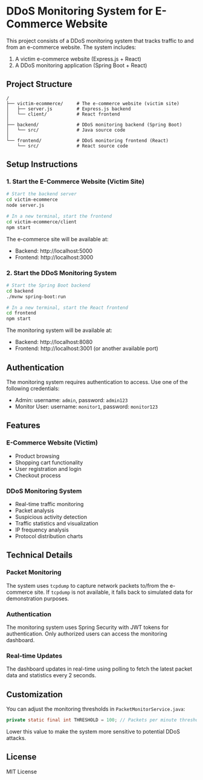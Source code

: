 # DDoS Monitoring System for E-Commerce Website

This project consists of a DDoS monitoring system that tracks traffic to and from an e-commerce website. The system includes:

1. A victim e-commerce website (Express.js + React)
2. A DDoS monitoring application (Spring Boot + React)

## Project Structure

```
/
├── victim-ecommerce/     # The e-commerce website (victim site)
│   ├── server.js         # Express.js backend
│   └── client/           # React frontend
│
├── backend/              # DDoS monitoring backend (Spring Boot)
│   └── src/              # Java source code
│
└── frontend/             # DDoS monitoring frontend (React)
    └── src/              # React source code
```

## Setup Instructions

### 1. Start the E-Commerce Website (Victim Site)

```bash
# Start the backend server
cd victim-ecommerce
node server.js

# In a new terminal, start the frontend
cd victim-ecommerce/client
npm start
```

The e-commerce site will be available at:
- Backend: http://localhost:5000
- Frontend: http://localhost:3000

### 2. Start the DDoS Monitoring System

```bash
# Start the Spring Boot backend
cd backend
./mvnw spring-boot:run

# In a new terminal, start the React frontend
cd frontend
npm start
```

The monitoring system will be available at:
- Backend: http://localhost:8080
- Frontend: http://localhost:3001 (or another available port)

## Authentication

The monitoring system requires authentication to access. Use one of the following credentials:

- Admin: username: `admin`, password: `admin123`
- Monitor User: username: `monitor1`, password: `monitor123`

## Features

### E-Commerce Website (Victim)
- Product browsing
- Shopping cart functionality
- User registration and login
- Checkout process

### DDoS Monitoring System
- Real-time traffic monitoring
- Packet analysis
- Suspicious activity detection
- Traffic statistics and visualization
- IP frequency analysis
- Protocol distribution charts

## Technical Details

### Packet Monitoring

The system uses `tcpdump` to capture network packets to/from the e-commerce site. If `tcpdump` is not available, it falls back to simulated data for demonstration purposes.

### Authentication

The monitoring system uses Spring Security with JWT tokens for authentication. Only authorized users can access the monitoring dashboard.

### Real-time Updates

The dashboard updates in real-time using polling to fetch the latest packet data and statistics every 2 seconds.

## Customization

You can adjust the monitoring thresholds in `PacketMonitorService.java`:

```java
private static final int THRESHOLD = 100; // Packets per minute threshold
```

Lower this value to make the system more sensitive to potential DDoS attacks.

## License

MIT License 